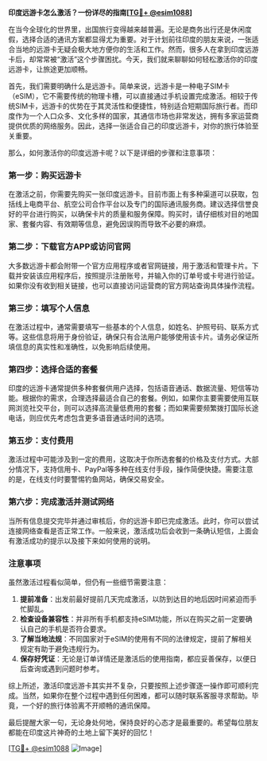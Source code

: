 **印度远游卡怎么激活？一份详尽的指南[[TG💪+ @esim1088](https://t.me/s/esim1088)]**

在当今全球化的世界里，出国旅行变得越来越普遍。无论是商务出行还是休闲度假，选择合适的通讯方案都显得尤为重要。对于计划前往印度的朋友来说，一张适合当地的远游卡无疑会极大地方便你的生活和工作。然而，很多人在拿到印度远游卡后，却常常被“激活”这个步骤困扰。今天，我们就来聊聊如何轻松激活你的印度远游卡，让旅途更加顺畅。

首先，我们需要明确什么是远游卡。简单来说，远游卡是一种电子SIM卡（eSIM），它不需要传统的物理卡槽，可以直接通过手机设置完成激活。相较于传统SIM卡，远游卡的优势在于其灵活性和便捷性，特别适合短期国际旅行者。而印度作为一个人口众多、文化多样的国家，其通信市场也非常发达，拥有多家运营商提供优质的网络服务。因此，选择一张适合自己的印度远游卡，对你的旅行体验至关重要。

那么，如何激活你的印度远游卡呢？以下是详细的步骤和注意事项：

### 第一步：购买远游卡

在激活之前，你需要先购买一张印度远游卡。目前市面上有多种渠道可以获取，包括线上电商平台、航空公司合作平台以及专门的国际通讯服务商。建议选择信誉良好的平台进行购买，以确保卡片的质量和服务保障。购买时，请仔细核对目的地国家、套餐内容、有效期等信息，避免因误购而导致不必要的麻烦。

### 第二步：下载官方APP或访问官网

大多数远游卡都会附带一个官方应用程序或者官网链接，用于激活和管理卡片。下载并安装该应用程序后，按照提示注册账号，并输入你的订单号或卡号进行验证。如果你没有收到相关链接，也可以直接访问运营商的官方网站查询具体操作流程。

### 第三步：填写个人信息

在激活过程中，通常需要填写一些基本的个人信息，如姓名、护照号码、联系方式等。这些信息将用于身份验证，确保只有合法用户能够使用该卡片。请务必保证所填信息的真实性和准确性，以免影响后续使用。

### 第四步：选择合适的套餐

印度的远游卡通常提供多种套餐供用户选择，包括语音通话、数据流量、短信等功能。根据你的需求，合理选择最适合自己的套餐。例如，如果你主要需要使用互联网浏览社交平台，则可以选择高流量低费用的套餐；而如果需要频繁拨打国际长途电话，则应优先考虑包含更多语音通话时间的选项。

### 第五步：支付费用

激活过程中可能涉及到一定的费用，这取决于你所选套餐的价格及支付方式。大部分情况下，支持信用卡、PayPal等多种在线支付手段，操作简便快捷。需要注意的是，在线支付时要警惕钓鱼网站，确保交易安全。

### 第六步：完成激活并测试网络

当所有信息提交完毕并通过审核后，你的远游卡即已完成激活。此时，你可以尝试连接网络查看是否正常工作。一般来说，激活成功后会收到一条确认短信，上面会有激活成功的提示以及接下来如何使用的说明。

### 注意事项

虽然激活过程看似简单，但仍有一些细节需要注意：

1. **提前准备**：出发前最好提前几天完成激活，以防到达目的地后因时间紧迫而手忙脚乱。
2. **检查设备兼容性**：并非所有手机都支持eSIM功能，所以在购买之前一定要确认自己的手机是否符合要求。
3. **了解当地法规**：不同国家对于eSIM的使用有不同的法律规定，提前了解相关规定有助于避免违规行为。
4. **保存好凭证**：无论是订单详情还是激活后的使用指南，都应妥善保存，以便日后查询或遇到问题时参考。

综上所述，激活印度远游卡其实并不复杂，只要按照上述步骤逐一操作即可顺利完成。当然，如果你在整个过程中遇到任何困难，都可以随时联系客服寻求帮助。毕竟，一个好的旅行体验离不开顺畅的通讯保障。

最后提醒大家一句，无论身处何地，保持良好的心态才是最重要的。希望每位朋友都能在印度这片神奇的土地上留下美好的回忆！

[[TG💪+ @esim1088](https://t.me/s/esim1088) ![Image](https://i.postimg.cc/4NQfJmqS/Snipaste-2025-05-13-00-14-12.png)]